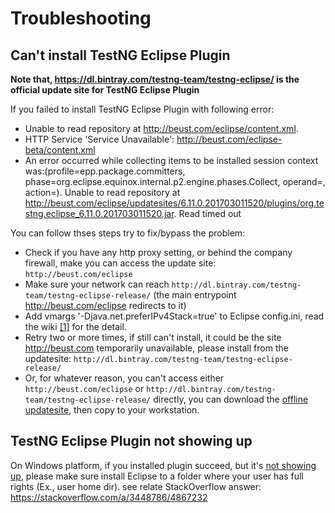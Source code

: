 Troubleshooting
====

## Can't install TestNG Eclipse Plugin

**Note that, https://dl.bintray.com/testng-team/testng-eclipse/ is the official update site for TestNG Eclipse Plugin**

If you failed to install TestNG Eclipse Plugin with following error:
* Unable to read repository at http://beust.com/eclipse/content.xml.
* HTTP Service 'Service Unavailable': http://beust.com/eclipse-beta/content.xml
* An error occurred while collecting items to be installed session context was:(profile=epp.package.committers, phase=org.eclipse.equinox.internal.p2.engine.phases.Collect, operand=, action=). Unable to read repository at http://beust.com/eclipse/updatesites/6.11.0.201703011520/plugins/org.testng.eclipse_6.11.0.201703011520.jar. Read timed out

You can follow thses steps try to fix/bypass the problem:
* Check if you have any http proxy setting, or behind the company firewall, make you can access the update site: `http://beust.com/eclipse`
* Make sure your network can reach `http://dl.bintray.com/testng-team/testng-eclipse-release/` (the main entrypoint http://beust.com/eclipse redirects to it)
* Add vmargs '-Djava.net.preferIPv4Stack=true' to Eclipse config.ini, read the wiki [[1]](https://wiki.eclipse.org/Eclipse.ini) for the detail.
* Retry two or more times, if still can't install, it could be the site http://beust.com temporarily unavailable, please install from the updatesite: `http://dl.bintray.com/testng-team/testng-eclipse-release/`
* Or, for whatever reason, you can't access either `http://beust.com/eclipse` or `http://dl.bintray.com/testng-team/testng-eclipse-release/` directly, you can download the [offline updatesite](https://github.com/cbeust/testng-eclipse#update-sites), then copy to your workstation.


## TestNG Eclipse Plugin not showing up

On Windows platform, if you installed plugin succeed, but it's [not showing up](https://github.com/cbeust/testng-eclipse/issues/378#issuecomment-359957096), please make sure install Eclipse to a folder where your user has full rights (Ex., user home dir).
see relate StackOverflow answer: https://stackoverflow.com/a/3448786/4867232
